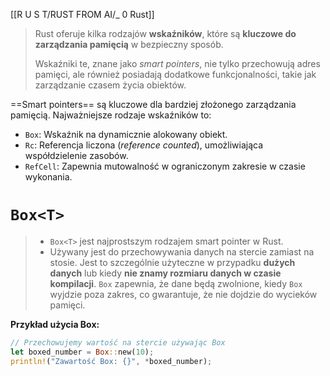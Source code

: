 [[R U S T/RUST FROM AI/_ 0 Rust]]

> Rust oferuje kilka rodzajów **wskaźników**, które są **kluczowe do zarządzania pamięcią** w bezpieczny sposób. 
> 
> Wskaźniki te, znane jako *smart pointers*, nie tylko przechowują adres pamięci, ale również posiadają dodatkowe funkcjonalności, takie jak zarządzanie czasem życia obiektów.


==Smart pointers== są kluczowe dla bardziej złożonego zarządzania pamięcią. Najważniejsze rodzaje wskaźników to:

- `Box`: Wskaźnik na dynamicznie alokowany obiekt.
- `Rc`: Referencja liczona (*reference counted*), umożliwiająca współdzielenie zasobów.
- `RefCell`: Zapewnia mutowalność w ograniczonym zakresie w czasie wykonania.


# `Box<T>` 
> - `Box<T>` jest najprostszym rodzajem smart pointer w Rust. 
> - Używany jest do przechowywania danych na stercie zamiast na stosie.  Jest to szczególnie użyteczne w przypadku **dużych danych** lub kiedy **nie znamy rozmiaru danych w czasie kompilacji**. `Box` zapewnia, że dane będą zwolnione, kiedy `Box` wyjdzie poza zakres, co gwarantuje, że nie dojdzie do wycieków pamięci.




**Przykład użycia Box:**
```rust
// Przechowujemy wartość na stercie używając Box
let boxed_number = Box::new(10);
println!("Zawartość Box: {}", *boxed_number);

```








